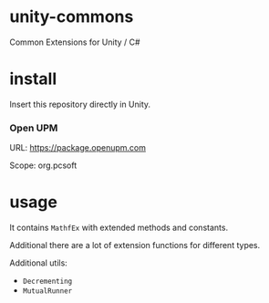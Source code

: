# unity-commons
Common Extensions for Unity / C#

# install
Insert this repository directly in Unity.

### Open UPM
URL: https://package.openupm.com

Scope: org.pcsoft

# usage
It contains `MathfEx` with extended methods and constants.

Additional there are a lot of extension functions for different types.

Additional utils:
* `Decrementing`
* `MutualRunner`
